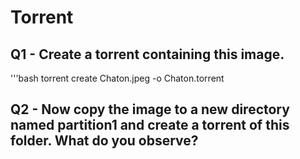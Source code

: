 # Torrent

## Q1 - Create a torrent containing this image.
'''bash
torrent create Chaton.jpeg -o Chaton.torrent


## Q2 - Now copy the image to a new directory named partition1 and create a torrent of this folder. What do you observe?
